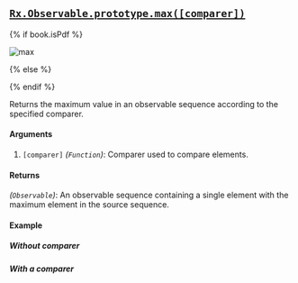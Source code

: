 ## [`Rx.Observable.prototype.max([comparer])`](https://github.com/Reactive-Extensions/RxJS/blob/master/src/core/linq/observable/max.js)

{% if book.isPdf %}

![max](http://reactivex.io/documentation/operators/images/max.png)

{% else %}

<rx-marbles key="max"></rx-marbles>

{% endif %}

Returns the maximum value in an observable sequence according to the specified comparer.

#### Arguments
1. `[comparer]` *(`Function`)*:  Comparer used to compare elements.
 
#### Returns
*(`Observable`)*: An observable sequence containing a single element with the maximum element in the source sequence.

#### Example

##### Without comparer

[](http://jsbin.com/zages/1/embed?js,console)

##### With a comparer

[](http://jsbin.com/kejay/1/embed?js,console)
